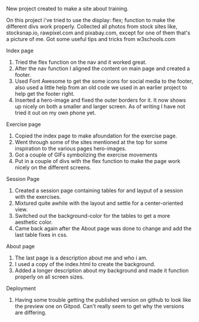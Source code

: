New project created to make a site about training.

On this project i've tried to use the display: flex; function to make the different divs work properly.
Collected all photos from stock sites like, stocksnap.io, rawpixel.com and pixabay.com, except for one of them that's a picture of me.
Got some useful tips and tricks from w3schools.com

Index page
1. Tried the flex function on the nav and it worked great.
2. After the nav function I aligned the content on main page and created a footer.
3. Used Font Awesome to get the some icons for social media to the footer, also used a little help from an old code we used in an earlier project to help get the footer right.
4. Inserted a hero-image and fixed the outer borders for it. It now shows up nicely on both a smaller and larger screen. As of writing I have not tried it out on my own phone yet.

Exercise page
1. Copied the index page to make afoundation for the exercise page.
2. Went through some of the sites mentioned at the top for some inspiration to the various pages hero-images.
3. Got a couple of GIFs symbolizing the exercise movements
4. Put in a couple of divs with the flex function to make the page work nicely on the different screens.

Session Page
1. Created a session page containing tables for and layput of a session with the exercises.
2. Mixtured quite awhile with the layout and settle for a center-oriented view.
3. Switched out the background-color for the tables to get a more aesthetic color.
4. Came back again after the About page was done to change and add the last table fixes in css.

About page
1. The last page is a description about me and who i am.
2. I used a copy of the index.html to create the background.
3. Added a longer description about my background and made it function properly on all screen sizes.

Deployment
1. Having some trouble getting the published version on github to look like the preview one on Gitpod.
Can't really seem to get why the versions are differing. 